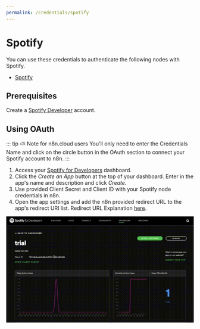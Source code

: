 ```yaml
---
permalink: /credentials/spotify
---
```


# Spotify

You can use these credentials to authenticate the following nodes with Spotify.
- [Spotify](../../nodes-library/nodes/Spotify/README.md)


## Prerequisites

Create a [Spotify Developer](https://developer.spotify.com/dashboard/login) account.

## Using OAuth

::: tip ⛅️ Note for n8n.cloud users
You'll only need to enter the Credentials Name and click on the circle button in the OAuth section to connect your Spotify account to n8n.
:::

1. Access your [Spotify for Developers](https://developer.spotify.com/dashboard/login) dashboard.
2. Click the *Create an App* button at the top of your dashboard. Enter in the app's name and description and click *Create*.
3. Use provided Client Secret and Client ID with your Spotify node credentials in n8n.
4. Open the app settings and add the n8n provided redirect URL to the app's redirect URI list. Redirect URL Explanation [here](../README.md).

![The Spotify App Dashboard](./dashboard.gif)
